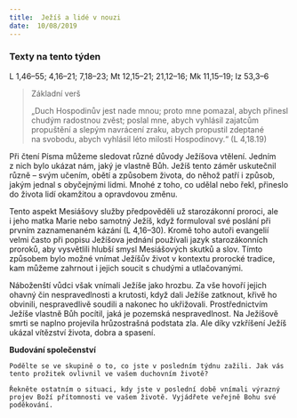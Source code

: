 ```yaml
---
title:  Ježíš a lidé v nouzi
date:  10/08/2019
---
```


### Texty na tento týden
L 1,46–55; 4,16–21; 7,18–23; Mt 12,15–21; 21,12–16; Mk 11,15–19; Iz 53,3–6

> <p>Základní verš</p>
> „Duch Hospodinův jest nade mnou; proto mne pomazal, abych přinesl chudým radostnou zvěst; poslal mne, abych vyhlásil zajatcům propuštění a slepým navrácení zraku, abych propustil zdeptané na svobodu, abych vyhlásil léto milosti Hospodinovy.“ (L 4,18.19)

Při čtení Písma můžeme sledovat různé důvody Ježíšova vtělení. Jedním z nich bylo ukázat nám, jaký je vlastně Bůh. Ježíš tento záměr uskutečnil různě – svým učením, obětí a způsobem života, do něhož patří i způsob, jakým jednal s obyčejnými lidmi. Mnohé z toho, co udělal nebo řekl, přineslo do života lidí okamžitou a opravdovou změnu.

Tento aspekt Mesiášovy služby předpověděli už starozákonní proroci, ale i jeho matka Marie nebo samotný Ježíš, když formuloval své poslání při prvním zaznamenaném kázání (L 4,16–30). Kromě toho autoři evangelií velmi často při popisu Ježíšova jednání používali jazyk starozákonních proroků, aby vysvětlili hlubší smysl Mesiášových skutků a slov. Tímto způsobem bylo možné vnímat Ježíšův život v kontextu prorocké tradice, kam můžeme zahrnout i jejich soucit s chudými a utlačovanými.

Náboženští vůdci však vnímali Ježíše jako hrozbu. Za vše hovoří jejich ohavný čin nespravedlnosti a krutosti, když dali Ježíše zatknout, křivě ho obvinili, nespravedlivě soudili a nakonec ho ukřižovali. Prostřednictvím Ježíše vlastně Bůh pocítil, jaká je pozemská nespravedlnost. Na Ježíšově smrti se naplno projevila hrůzostrašná podstata zla. Ale díky vzkříšení Ježíš ukázal vítězství života, dobra a spasení.

**Budování společenství**

`Podělte se ve skupině o to, co jste v posledním týdnu zažili. Jak vás tento prožitek ovlivnil ve vašem duchovním životě?`

`Řekněte ostatním o situaci, kdy jste v poslední době vnímali výrazný projev Boží přítomnosti ve vašem životě. Vyjádřete veřejně Bohu své poděkování.`